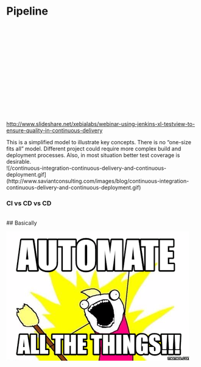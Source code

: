 # Pipeline

<section>

<!-- .element: data-background-image="img/pipeline.svg" data-background-size="contain" -->

<div style="height:17em"> </div>

http://www.slideshare.net/xebialabs/webinar-using-jenkins-xl-testview-to-ensure-quality-in-continuous-delivery <!-- .element: style="font-size:small; position: absolute; right:0" -->

<aside class="notes">
This is a simplified model to illustrate key concepts. There is no “one-size fits all” model. Different project could require more complex build and deployment processes. Also, in most situation better test coverage is desirable.

</aside>
</section>
<!-- -->

<!--
* http://www.slideshare.net/xebialabs/webinar-using-jenkins-xl-testview-to-ensure-quality-in-continuous-delivery
-->

<section>
![/continuous-integration-continuous-delivery-and-continuous-deployment.gif](http://www.saviantconsulting.com/images/blog/continuous-integration-continuous-delivery-and-continuous-deployment.gif)

### CI vs CD vs CD

<aside class="notes">
</aside>
</section>
<!-- -->

<section>
<br />
## Basically <!-- .element: style="margin-bottom:-.5em" -->

![all-the-things.png](img/all-the-things.png)

<aside class="notes">
</aside>
</section>
<!-- -->

<!--
* http://www.informit.com/articles/article.aspx?p=1621865&seqNum=2
-->
